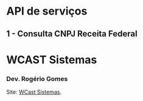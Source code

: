 # API de serviços
## 1 - Consulta CNPJ Receita Federal

# WCAST Sistemas
### Dev. Rogério Gomes
Site: [WCast Sistemas](https://wcast.com.br).



